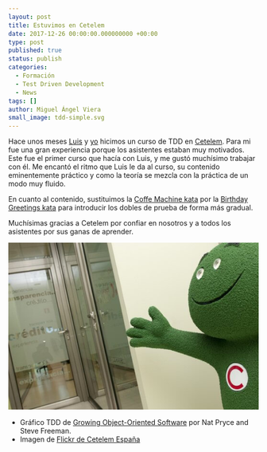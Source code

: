 ```yaml
---
layout: post
title: Estuvimos en Cetelem
date: 2017-12-26 00:00:00.000000000 +00:00
type: post
published: true
status: publish
categories:
  - Formación
  - Test Driven Development
  - News
tags: []
author: Miguel Ángel Viera
small_image: tdd-simple.svg
---
```


Hace unos meses [Luis](https://twitter.com/luisrovirosa) y [yo](https://twitter.com/mangelviera) hicimos un curso de TDD en [Cetelem](https://www.cetelem.es/). Para mi fue una gran experiencia porque los asistentes estaban muy motivados. Este fue el primer curso que hacía con Luis, y me gustó muchísimo trabajar con él. Me encantó el ritmo que Luis le da al curso, su contenido eminentemente práctico y como la teoría se mezcla con la práctica de un modo muy fluido.

En cuanto al contenido, sustituimos la [Coffe Machine kata](http://simcap.github.io/coffeemachine/) por la [Birthday Greetings kata](http://matteo.vaccari.name/blog/archives/154) para introducir los dobles de prueba de forma más gradual.

Muchísimas gracias a Cetelem por confiar en nosotros y a todos los asistentes por sus ganas de aprender.

<img src="/assets/cetelem_mascota.jpg" alt="Mascota Cetelem"/>

<div class="foot-note">
  <ul>
    <li>Gráfico TDD de <a href="http://www.growing-object-oriented-software.com/">Growing Object-Oriented Software</a> por Nat Pryce and Steve Freeman.</li>
    <li>Imagen de <a href="https://www.flickr.com/photos/cetelemspain/">Flickr de Cetelem España</a></li>
  </ul>
</div>